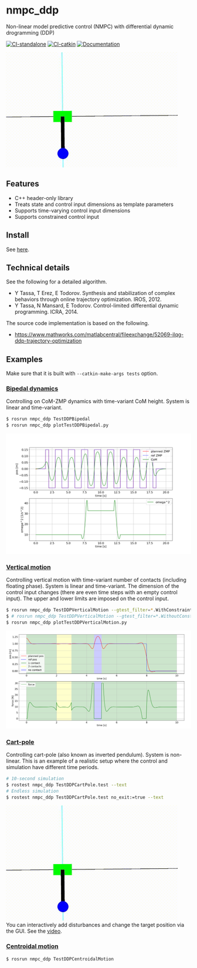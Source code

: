# nmpc_ddp
Non-linear model predictive control (NMPC) with differential dynamic drogramming (DDP)

[![CI-standalone](https://github.com/isri-aist/NMPC/actions/workflows/ci-standalone.yaml/badge.svg)](https://github.com/isri-aist/NMPC/actions/workflows/ci-standalone.yaml)
[![CI-catkin](https://github.com/isri-aist/NMPC/actions/workflows/ci-catkin.yaml/badge.svg)](https://github.com/isri-aist/NMPC/actions/workflows/ci-catkin.yaml)
[![Documentation](https://img.shields.io/badge/doxygen-online-brightgreen?logo=read-the-docs&style=flat)](https://isri-aist.github.io/NMPC/nmpc_ddp/index.html)

![TestDDPCartPole](doc/images/TestDDPCartPole.gif)

## Features
- C++ header-only library
- Treats state and control input dimensions as template parameters
- Supports time-varying control input dimensions
- Supports constrained control input

## Install
See [here](https://isri-aist.github.io/NMPC/doc/Install).

## Technical details
See the following for a detailed algorithm.
- Y Tassa, T Erez, E Todorov. Synthesis and stabilization of complex behaviors through online trajectory optimization. IROS, 2012.
- Y Tassa, N Mansard, E Todorov. Control-limited differential dynamic programming. ICRA, 2014.

The source code implementation is based on the following.
- https://www.mathworks.com/matlabcentral/fileexchange/52069-ilqg-ddp-trajectory-optimization

## Examples
Make sure that it is built with `--catkin-make-args tests` option.

### [Bipedal dynamics](tests/src/TestDDPBipedal.cpp)
Controlling on CoM-ZMP dynamics with time-variant CoM height.
System is linear and time-variant.
```bash
$ rosrun nmpc_ddp TestDDPBipedal
$ rosrun nmpc_ddp plotTestDDPBipedal.py
```
![TestDDPBipedal](doc/images/TestDDPBipedal.png)

### [Vertical motion](tests/src/TestDDPVerticalMotion.cpp)
Controlling vertical motion with time-variant number of contacts (including floating phase).
System is linear and time-variant.
The dimension of the control input changes (there are even time steps with an empty control input).
The upper and lower limits are imposed on the control input.
```bash
$ rosrun nmpc_ddp TestDDPVerticalMotion --gtest_filter=*.WithConstraint
$ # rosrun nmpc_ddp TestDDPVerticalMotion --gtest_filter=*.WithoutConstraint # Try the unconstrained case
$ rosrun nmpc_ddp plotTestDDPVerticalMotion.py
```
![TestDDPVerticalMotion](doc/images/TestDDPVerticalMotion.png)

### [Cart-pole](tests/src/TestDDPCartPole.cpp)
Controlling cart-pole (also known as inverted pendulum).
System is non-linear.
This is an example of a realistic setup where the control and simulation have different time periods.
```bash
# 10-second simulation
$ rostest nmpc_ddp TestDDPCartPole.test --text
# Endless simulation
$ rostest nmpc_ddp TestDDPCartPole.test no_exit:=true --text
```
![TestDDPCartPole](doc/images/TestDDPCartPole.gif)  
You can interactively add disturbances and change the target position via the GUI. See the [video](https://www.dropbox.com/s/c3xf67wiffvoj6q/TestDDPCartPole-20220328.mp4?dl=0).

### [Centroidal motion](tests/src/TestDDPCentroidalMotion.cpp)
```bash
$ rosrun nmpc_ddp TestDDPCentroidalMotion
```
